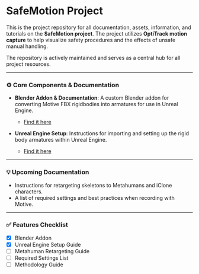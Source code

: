 
# SafeMotion Project

This is the project repository for all documentation, assets, information, and tutorials on the **SafeMotion project**. The project utilizes **OptiTrack motion capture** to help visualize safety procedures and the effects of unsafe manual handling.

The repository is actively maintained and serves as a central hub for all project resources.

-----

### ⚙️ Core Components & Documentation

  * **Blender Addon & Documentation**: A custom Blender addon for converting Motive FBX rigidbodies into armatures for use in Unreal Engine.

      * [Find it here](https://github.com/oisinos3/SafeMotion/tree/main/Rigidbody%20Generator%20Addon)

  * **Unreal Engine Setup**: Instructions for importing and setting up the rigid body armatures within Unreal Engine.

      * [Find it here](https://github.com/oisinos3/SafeMotion/blob/main/rigidbody_unreal_import.md)

-----

### 💡 Upcoming Documentation

  * Instructions for retargeting skeletons to Metahumans and iClone characters.
  * A list of required settings and best practices when recording with Motive.

-----

### ✅ Features Checklist

  * [x] Blender Addon
  * [x] Unreal Engine Setup Guide
  * [ ] Metahuman Retargeting Guide
  * [ ] Required Settings List
  * [ ] Methodology Guide

